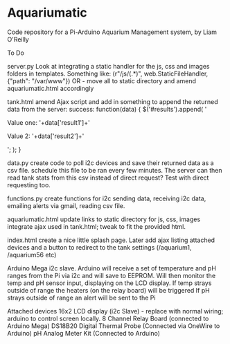 # Aquariumatic
Code repository for a Pi-Arduino Aquarium Management system, by Liam O'Reilly




To Do

server.py
Look at integrating a static handler for the js, css and images folders in templates. Something like:
(r"/js/(.*)", web.StaticFileHandler, {"path": "/var/www"})
OR - move all to static directory and amend aquariumatic.html accordingly

tank.html
amend Ajax script and add in something to append the returned data from the server:
success: function(data)
{
    $('#results').append(
        '<p>Value one: '+data['result1']+'</p><p>Value 2: '+data['result2']+'</p>';
    );
}

data.py
create code to poll i2c devices and save their returned data as a csv file.
schedule this file to be ran every few minutes. The server can then read tank stats from this csv instead of direct request?
Test with direct requesting too.

functions.py
create functions for i2c sending data, receiving i2c data, emailing alerts via gmail, reading csv file.

aquariumatic.html
update links to static directory for js, css, images
integrate ajax used in tank.html; tweak to fit the provided html.

index.html
create a nice little splash page.
Later add ajax listing attached devices and a button to redirect to the tank settings (/aquarium1, /aquarium56 etc)



Arduino Mega
i2c slave. 
Arduino will receive a set of temperature and pH ranges from the Pi via i2c and will save to EEPROM.
Will then monitor the temp and pH sensor input, displaying on the LCD display.
If temp strays outside of range the heaters (on the relay board) will be triggered
If pH strays outside of range an alert will be sent to the Pi

Attached devices
16x2 LCD display (i2c Slave) - replace with normal wiring; arduino to control screen locally.
8 Channel Relay Board (connected to Arduino Mega)
DS18B20 Digital Thermal Probe (Connected via OneWire to Arduino)
pH Analog Meter Kit (Connected to Arduino)
